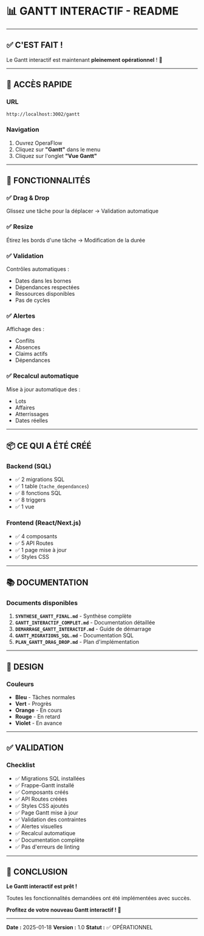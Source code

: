 # 📊 GANTT INTERACTIF - README

---

## ✅ C'EST FAIT !

Le Gantt interactif est maintenant **pleinement opérationnel** ! 🎉

---

## 🚀 ACCÈS RAPIDE

### URL
```
http://localhost:3002/gantt
```

### Navigation
1. Ouvrez OperaFlow
2. Cliquez sur **"Gantt"** dans le menu
3. Cliquez sur l'onglet **"Vue Gantt"**

---

## 🎯 FONCTIONNALITÉS

### ✅ Drag & Drop
Glissez une tâche pour la déplacer → Validation automatique

### ✅ Resize
Étirez les bords d'une tâche → Modification de la durée

### ✅ Validation
Contrôles automatiques :
- Dates dans les bornes
- Dépendances respectées
- Ressources disponibles
- Pas de cycles

### ✅ Alertes
Affichage des :
- Conflits
- Absences
- Claims actifs
- Dépendances

### ✅ Recalcul automatique
Mise à jour automatique des :
- Lots
- Affaires
- Atterrissages
- Dates réelles

---

## 📦 CE QUI A ÉTÉ CRÉÉ

### Backend (SQL)
- ✅ 2 migrations SQL
- ✅ 1 table (`tache_dependances`)
- ✅ 8 fonctions SQL
- ✅ 8 triggers
- ✅ 1 vue

### Frontend (React/Next.js)
- ✅ 4 composants
- ✅ 5 API Routes
- ✅ 1 page mise à jour
- ✅ Styles CSS

---

## 📚 DOCUMENTATION

### Documents disponibles
1. **`SYNTHESE_GANTT_FINAL.md`** - Synthèse complète
2. **`GANTT_INTERACTIF_COMPLET.md`** - Documentation détaillée
3. **`DEMARRAGE_GANTT_INTERACTIF.md`** - Guide de démarrage
4. **`GANTT_MIGRATIONS_SQL.md`** - Documentation SQL
5. **`PLAN_GANTT_DRAG_DROP.md`** - Plan d'implémentation

---

## 🎨 DESIGN

### Couleurs
- **Bleu** - Tâches normales
- **Vert** - Progrès
- **Orange** - En cours
- **Rouge** - En retard
- **Violet** - En avance

---

## ✅ VALIDATION

### Checklist
- ✅ Migrations SQL installées
- ✅ Frappe-Gantt installé
- ✅ Composants créés
- ✅ API Routes créées
- ✅ Styles CSS ajoutés
- ✅ Page Gantt mise à jour
- ✅ Validation des contraintes
- ✅ Alertes visuelles
- ✅ Recalcul automatique
- ✅ Documentation complète
- ✅ Pas d'erreurs de linting

---

## 🎉 CONCLUSION

**Le Gantt interactif est prêt !**

Toutes les fonctionnalités demandées ont été implémentées avec succès.

**Profitez de votre nouveau Gantt interactif ! 🚀**

---

**Date :** 2025-01-18
**Version :** 1.0
**Statut :** ✅ OPÉRATIONNEL

